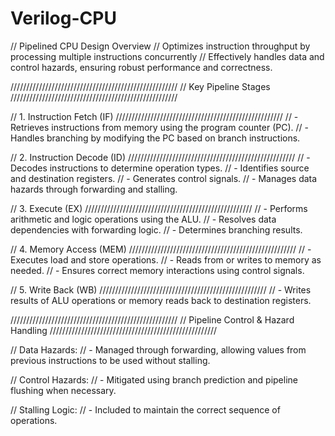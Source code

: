 # Verilog-CPU
// Pipelined CPU Design Overview
// Optimizes instruction throughput by processing multiple instructions concurrently
// Effectively handles data and control hazards, ensuring robust performance and correctness.

/////////////////////////////////////////////////////
// Key Pipeline Stages
/////////////////////////////////////////////////////

// 1. Instruction Fetch (IF)
/////////////////////////////////////////////////////
// - Retrieves instructions from memory using the program counter (PC).
// - Handles branching by modifying the PC based on branch instructions.


// 2. Instruction Decode (ID)
/////////////////////////////////////////////////////
// - Decodes instructions to determine operation types.
// - Identifies source and destination registers.
// - Generates control signals.
// - Manages data hazards through forwarding and stalling.


// 3. Execute (EX)
/////////////////////////////////////////////////////
// - Performs arithmetic and logic operations using the ALU.
// - Resolves data dependencies with forwarding logic.
// - Determines branching results.


// 4. Memory Access (MEM)
/////////////////////////////////////////////////////
// - Executes load and store operations.
// - Reads from or writes to memory as needed.
// - Ensures correct memory interactions using control signals.


// 5. Write Back (WB)
/////////////////////////////////////////////////////
// - Writes results of ALU operations or memory reads back to destination registers.

/////////////////////////////////////////////////////
// Pipeline Control & Hazard Handling
/////////////////////////////////////////////////////

// Data Hazards:
// - Managed through forwarding, allowing values from previous instructions to be used without stalling.

// Control Hazards:
// - Mitigated using branch prediction and pipeline flushing when necessary.

// Stalling Logic:
// - Included to maintain the correct sequence of operations.
